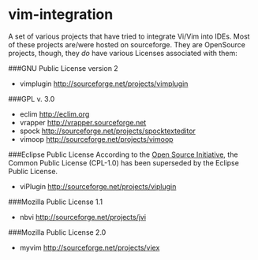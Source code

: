 # vim-integration
A set of various projects that have tried to integrate Vi/Vim into IDEs.
Most of these projects are/were hosted on sourceforge. They are OpenSource
projects, though, they *do* have various Licenses associated with them:

###GNU Public License version 2
- vimplugin   http://sourceforge.net/projects/vimplugin

###GPL v. 3.0
- eclim   http://eclim.org
- vrapper   http://vrapper.sourceforge.net
- spock   http://sourceforge.net/projects/spocktexteditor
- vimoop  http://sourceforge.net/projects/vimoop

###Eclipse Public License
According to the [Open Source Initiative](http://opensource.org/licenses/cpl1.0.php), the
Common Public License (CPL-1.0) has been superseded by the Eclipse Public
License.
- viPlugin  http://sourceforge.net/projects/viplugin

###Mozilla Public License 1.1
- nbvi  http://sourceforge.net/projects/jvi

###Mozilla Public License 2.0
- myvim   http://sourceforge.net/projects/viex

